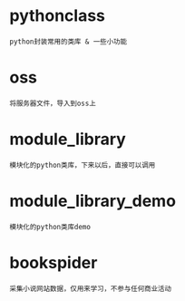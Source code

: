 # pythonclass
    python封装常用的类库 & 一些小功能

# oss 
    将服务器文件，导入到oss上

# module_library
    模块化的python类库，下来以后，直接可以调用

# module_library_demo
    模块化的python类库demo

# bookspider
    采集小说网站数据，仅用来学习，不参与任何商业活动
